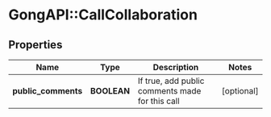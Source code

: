 # GongAPI::CallCollaboration

## Properties
Name | Type | Description | Notes
------------ | ------------- | ------------- | -------------
**public_comments** | **BOOLEAN** | If true, add public comments made for this call | [optional] 

